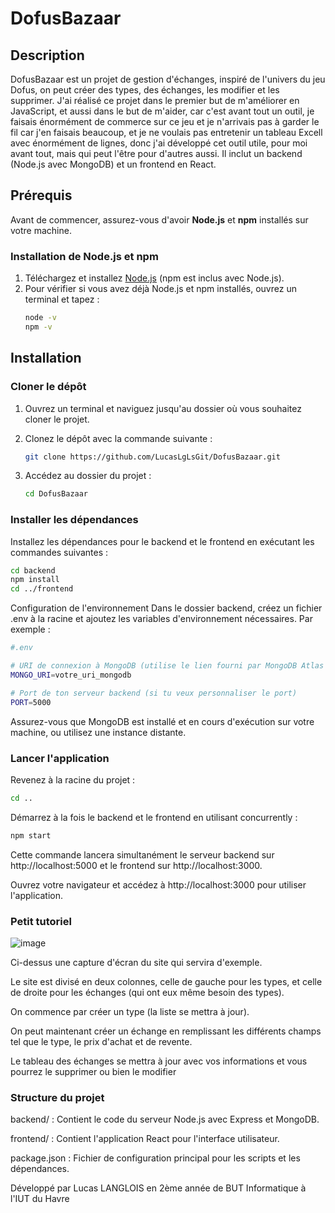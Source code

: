 # DofusBazaar

## Description
DofusBazaar est un projet de gestion d'échanges, inspiré de l'univers du jeu Dofus, on peut créer des types, des échanges, les modifier et les supprimer. 
J'ai réalisé ce projet dans le premier but de m'améliorer en JavaScript, et aussi dans le but de m'aider, car c'est avant tout un outil, je faisais énormément de commerce sur ce jeu 
et je n'arrivais pas à garder le fil car j'en faisais beaucoup, et je ne voulais pas entretenir un tableau Excell avec énormément de lignes, donc j'ai développé cet outil utile, pour moi avant tout, mais qui peut l'être pour d'autres aussi.
Il inclut un backend (Node.js avec MongoDB) et un frontend en React.

## Prérequis

Avant de commencer, assurez-vous d'avoir **Node.js** et **npm** installés sur votre machine.

### Installation de Node.js et npm

1. Téléchargez et installez [Node.js](https://nodejs.org/) (npm est inclus avec Node.js).
2. Pour vérifier si vous avez déjà Node.js et npm installés, ouvrez un terminal et tapez :
   ```sh
   node -v
   npm -v
   ```
   
## Installation

### Cloner le dépôt

1. Ouvrez un terminal et naviguez jusqu'au dossier où vous souhaitez cloner le projet.
2. Clonez le dépôt avec la commande suivante :
   ```sh
   git clone https://github.com/LucasLgLsGit/DofusBazaar.git
   ```
3. Accédez au dossier du projet :

   ```sh
   cd DofusBazaar
   ```
### Installer les dépendances
Installez les dépendances pour le backend et le frontend en exécutant les commandes suivantes :
   ```sh
   cd backend
   npm install
   cd ../frontend
   ```

Configuration de l'environnement
Dans le dossier backend, créez un fichier .env à la racine et ajoutez les variables d'environnement nécessaires. Par exemple :
   ```sh
   #.env

   # URI de connexion à MongoDB (utilise le lien fourni par MongoDB Atlas ou ton cluster local)
   MONGO_URI=votre_uri_mongodb
   
   # Port de ton serveur backend (si tu veux personnaliser le port)
   PORT=5000
   ```
Assurez-vous que MongoDB est installé et en cours d'exécution sur votre machine, ou utilisez une instance distante.

### Lancer l'application
Revenez à la racine du projet :
   ```sh
   cd ..
   ```

Démarrez à la fois le backend et le frontend en utilisant concurrently :
   ```sh
   npm start
   ```

Cette commande lancera simultanément le serveur backend sur http://localhost:5000 et le frontend sur http://localhost:3000.

Ouvrez votre navigateur et accédez à http://localhost:3000 pour utiliser l'application.

### Petit tutoriel
![image](https://github.com/user-attachments/assets/8cef65e4-90e3-46cc-82d5-ece9cfec3e63)

Ci-dessus une capture d'écran du site qui servira d'exemple.

Le site est divisé en deux colonnes, celle de gauche pour les types, et celle de droite pour les échanges (qui ont eux même besoin des types).

On commence par créer un type (la liste se mettra à jour).

On peut maintenant créer un échange en remplissant les différents champs tel que le type, le prix d'achat et de revente.

Le tableau des échanges se mettra à jour avec vos informations et vous pourrez le supprimer ou bien le modifier

### Structure du projet
backend/ : Contient le code du serveur Node.js avec Express et MongoDB.

frontend/ : Contient l'application React pour l'interface utilisateur.

package.json : Fichier de configuration principal pour les scripts et les dépendances.

Développé par Lucas LANGLOIS en 2ème année de BUT Informatique à l'IUT du Havre
